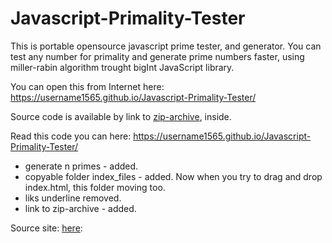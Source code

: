 # Javascript-Primality-Tester
This is portable opensource javascript prime tester, and generator.
You can test any number for primality and generate prime numbers faster,
using miller-rabin algorithm trought bigInt JavaScript library.
 
You can open this from Internet here: https://username1565.github.io/Javascript-Primality-Tester/

Source code is available by link to [zip-archive](
https://raw.githubusercontent.com/username1565/Javascript-Primality-Tester/master/index_files/JS_prime_test_and_generator_Miller-Rabin_bigInt.zip), inside.

Read this code you can here: https://username1565.github.io/Javascript-Primality-Tester/
  - generate n primes - added.
  - copyable folder index_files - added. Now when you try to drag and drop index.html, this folder moving too.
  - liks underline removed.
  - link to zip-archive - added.
  
Source site: [here](http://icosahedral.net/script/primality.html):
